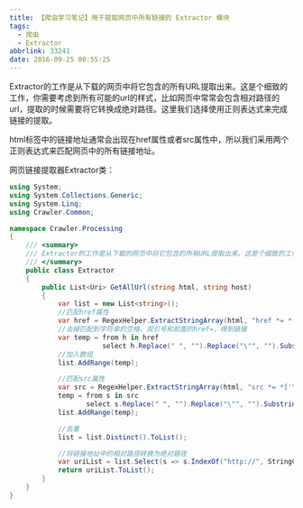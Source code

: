 ```yaml
---
title: 【爬虫学习笔记】用于提取网页中所有链接的 Extractor 模块
tags:
  - 爬虫
  - Extractor
abbrlink: 33241
date: 2016-09-25 00:55:25
---
```

   Extractor的工作是从下载的网页中将它包含的所有URL提取出来。这是个细致的工作，你需要考虑到所有可能的url的样式，比如网页中常常会包含相对路径的url，提取的时候需要将它转换成绝对路径。这里我们选择使用正则表达式来完成链接的提取。

   html标签中的链接地址通常会出现在href属性或者src属性中，所以我们采用两个正则表达式来匹配网页中的所有链接地址。
<!-- more -->
网页链接提取器Extractor类：
```csharp
using System;
using System.Collections.Generic;
using System.Linq;
using Crawler.Common;

namespace Crawler.Processing
{
    /// <summary>
    /// Extractor的工作是从下载的网页中将它包含的所有URL提取出来。这是个细致的工作，你需要考虑到所有可能的url的样式，比如网页中常常会包含相对路径的url，提取的时候需要将它转换成绝对路径。
    /// </summary>
    public class Extractor
    {
        public List<Uri> GetAllUrl(string html, string host)
        {
            var list = new List<string>();
            //匹配href属性
            var href = RegexHelper.ExtractStringArray(html, "href *= *['\"]*(\\S+)[\"']");
            //去掉匹配到字符串的空格、双引号和前面的href=，得到链接
            var temp = from h in href
                       select h.Replace(" ", "").Replace("\"", "").Substring(5);
            //加入数组
            list.AddRange(temp);

            //匹配src属性
            var src = RegexHelper.ExtractStringArray(html, "src *= *['\"]*(\\S+)[\"']");
            temp = from s in src
                   select s.Replace(" ", "").Replace("\"", "").Substring(4);
            list.AddRange(temp);

            //去重
            list = list.Distinct().ToList();

            //将链接地址中的相对路径转换为绝对路径
            var uriList = list.Select(s => s.IndexOf("http://", StringComparison.Ordinal) != 0 ? new Uri(new Uri(host), s) : new Uri(s)).ToList();
            return uriList.ToList();
        }
    }
}
```